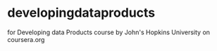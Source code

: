 # developingdataproducts
for Developing data Products course by John's Hopkins University on coursera.org 
